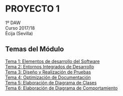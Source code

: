 # PROYECTO 1
1º DAW  
Curso 2017/18  
Écija (Sevilla)  


## Temas del Módulo


[Tema 1: Elementos de desarrollo del Software](archivo.md)  
[Tema 2: Entornos Integrados de Desarrollo](archivo.md)   
[Tema 3: Diseño y Realización de Pruebas](archivo.md)  
[Tema 4: Optimización de Documentación](archivo.md)  
[Tema 5: Elaboración de Diagrama de Clases](archivo.md)  
[Tema 6: Elaboración de Diagrama de Comportamiento](archivo.md)  
